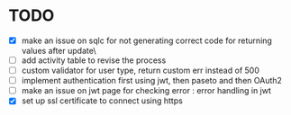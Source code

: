 # TODO

- [x]  make an issue on sqlc for not generating correct code for returning values after update\
- [ ]  add activity table to revise the process
- [ ]  custom validator for user type, return custom err instead of 500
- [ ]  implement authentication first using jwt, then paseto and then OAuth2
- [ ]  make an issue on jwt page for checking error : error handling in jwt
- [x]  set up ssl certificate to connect using https